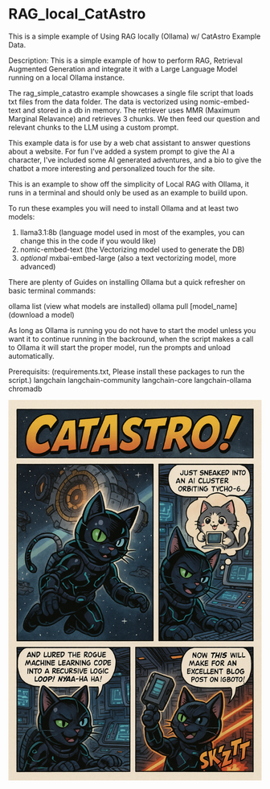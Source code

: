 # RAG_local_CatAstro
This is a simple example of Using RAG locally (Ollama) w/ CatAstro Example Data.

Description:
This is a simple example of how to perform RAG, Retrieval Augmented Generation and integrate it with a Large Language Model
running on a local Ollama instance.

The rag_simple_catastro example showcases a single file script that loads txt files from the data folder.
The data is vectorized using nomic-embed-text and stored in a db in memory.
The retriever uses MMR (Maximum Marginal Relavance) and retrieves 3 chunks.
We then feed our question and relevant chunks to the LLM using a custom prompt.

This example data is for use by a web chat assistant to answer questions about a website.
For fun I've added a system prompt to give the AI a character, I've included some AI generated adventures,
and a bio to give the chatbot a more interesting and personalized touch for the site.

This is an example to show off the simplicity of Local RAG with Ollama, it runs in a terminal and should only be 
used as an example to buiild upon.

To run these examples you will need to install Ollama and at least two models:
1) llama3.1:8b (language model used in most of the examples, you can change this in the code if you would like)
2) nomic-embed-text (the Vectorizing model used to generate the DB)
3) *optional* mxbai-embed-large (also a text vectorizing model, more advanced)

There are plenty of Guides on installing Ollama but a quick refresher on basic terminal commands:

ollama list (view what models are installed)
ollama pull [model_name] (download a model)

As long as Ollama is running you do not have to start the model unless you want it to continue running in the backround,
when the script makes a call to Ollama it will start the  proper model, run the prompts and unload automatically.

Prerequisits: (requirements.txt, Please install these packages to run the script.)
langchain
langchain-community
langchain-core
langchain-ollama
chromadb


![alt text](https://github.com/L30N1Dz/RAG_local_CatAstro/blob/main/CatAstro's_Space_Adventures.png?raw=true)
